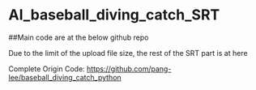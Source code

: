 # AI_baseball_diving_catch_SRT

##Main code are at the below github repo

Due to the limit of the upload file size, the rest of the SRT part is at here  

Complete Origin Code: 
https://github.com/pang-lee/baseball_diving_catch_python
